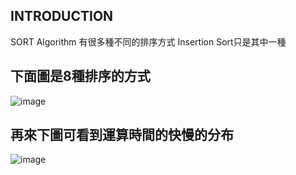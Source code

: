 INTRODUCTION
------------------
SORT Algorithm 有很多種不同的排序方式 Insertion Sort只是其中一種

## 下面圖是8種排序的方式
![image](https://github.com/weberliao/Data-structure-and-Algorithm/blob/README.md/123.png)

## 再來下圖可看到運算時間的快慢的分布
![image](https://github.com/weberliao/Data-structure-and-Algorithm/blob/README.md/TIME.png)

